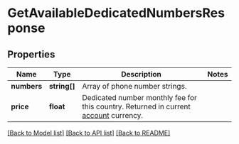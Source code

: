 # GetAvailableDedicatedNumbersResponse

## Properties
Name | Type | Description | Notes
------------ | ------------- | ------------- | -------------
**numbers** | **string[]** | Array of phone number strings. | 
**price** | **float** | Dedicated number monthly fee for this country. Returned in current [account](http://docs.textmagictesting.com/tag#User) currency. | 

[[Back to Model list]](../README.md#documentation-for-models) [[Back to API list]](../README.md#documentation-for-api-endpoints) [[Back to README]](../README.md)


